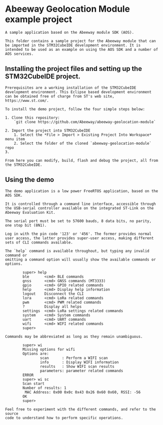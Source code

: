 
# Abeeway Geolocation Module example project

	A sample application based on the Abeeway module SDK (AOS).

	This folder contains a sample project for the Abeeway module that can be imported in the STM32CubeIDE development environment. It is intended to be used as an example on using the AOS SDK and a number of AOS services.

## Installing the project files and setting up the STM32CubeIDE project.

	Prerequisites are a working installation of the STM32CubeIDE development environment. This Eclipse based development environment can be obtained free of charge from ST's web site, https://www.st.com/.

	To install the demo project, follow the four simple steps below:

	1. Clone this repository:  
		`git clone https://github.com/Abeeway/abeeway-geolocation-module`

	2. Import the project into STM32CubeIDE
      	1. Select the *File > Import > Existing Project Into Workspace* menu item
      	2. Select the folder of the cloned `abeeway-geolocation-module` repo
	3. 

	From here you can modify, build, flash and debug the project, all from the STM32CubeIDE.

## Using the demo

	The demo application is a low power FreeRTOS application, based on the AOS SDK.

	It is controlled through a command line interface, accessible through the USB-serial controller available on the integrated ST-Link on the Abeeway Evaluation Kit.

	The serial port must be set to 57600 bauds, 8 data bits, no parity, one stop bit (8N1).

	Log in with the pin code '123' or '456'. The former provides normal user access, the latter provides super-user access, making different sets of CLI commands available.

	The `help` command is available throughout, but typing any invalid command or
	omitting a command option will usually show the available commands or options.

```
		super> help
		ble       <cmd> BLE commands
		gnss      <cmd> GNSS commands (MT3333)
		gpio      <cmd> GPIO related commands
		help      <cmd> Display help information
		logout    Disconnect the CLI
		lora      <cmd> LoRa related commands
		pwm       <cmd> PWM related commands
		?         Display all helps
		settings  <cmd> LoRa settings related commands
		system    <cmd> System commands
		uart      <cmd> UART commands
		wifi      <cmd> WIFI related commands
		super>
```

	Commands may be abbreviated as long as they remain unambiguous.

```
		super> wi
		Missing options for wifi
		Options are:
				scan      : Perform a WIFI scan
				info      : Display WIFI information
				results   : Show WIFI scan results
				parameters: parameter related commands
		ERROR
		super> wi sc
		Scan start
		Number of results: 1
		 MAC Address: 0x00 0x0c 0x43 0x26 0x60 0x60, RSSI: -56
		OK
		super>
```

	Feel free to experiment with the different commands, and refer to the source
	code to understand how to perform specific operations.
